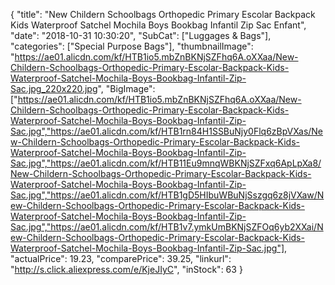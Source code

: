 {
	"title": "New Childern Schoolbags Orthopedic Primary Escolar Backpack Kids Waterproof Satchel Mochila Boys Bookbag Infantil Zip Sac Enfant",
	"date": "2018-10-31 10:30:20",
	"SubCat": ["Luggages & Bags"],
	"categories": ["Special Purpose Bags"],
	"thumbnailImage": "https://ae01.alicdn.com/kf/HTB1io5.mbZnBKNjSZFhq6A.oXXaa/New-Childern-Schoolbags-Orthopedic-Primary-Escolar-Backpack-Kids-Waterproof-Satchel-Mochila-Boys-Bookbag-Infantil-Zip-Sac.jpg_220x220.jpg",
	"BigImage": ["https://ae01.alicdn.com/kf/HTB1io5.mbZnBKNjSZFhq6A.oXXaa/New-Childern-Schoolbags-Orthopedic-Primary-Escolar-Backpack-Kids-Waterproof-Satchel-Mochila-Boys-Bookbag-Infantil-Zip-Sac.jpg","https://ae01.alicdn.com/kf/HTB1rn84H1SSBuNjy0Flq6zBpVXas/New-Childern-Schoolbags-Orthopedic-Primary-Escolar-Backpack-Kids-Waterproof-Satchel-Mochila-Boys-Bookbag-Infantil-Zip-Sac.jpg","https://ae01.alicdn.com/kf/HTB11Eu9mnqWBKNjSZFxq6ApLpXa8/New-Childern-Schoolbags-Orthopedic-Primary-Escolar-Backpack-Kids-Waterproof-Satchel-Mochila-Boys-Bookbag-Infantil-Zip-Sac.jpg","https://ae01.alicdn.com/kf/HTB1gD5HIbuWBuNjSszgq6z8jVXaw/New-Childern-Schoolbags-Orthopedic-Primary-Escolar-Backpack-Kids-Waterproof-Satchel-Mochila-Boys-Bookbag-Infantil-Zip-Sac.jpg","https://ae01.alicdn.com/kf/HTB1v7.ymkUmBKNjSZFOq6yb2XXai/New-Childern-Schoolbags-Orthopedic-Primary-Escolar-Backpack-Kids-Waterproof-Satchel-Mochila-Boys-Bookbag-Infantil-Zip-Sac.jpg"],
	"actualPrice": 19.23,
	"comparePrice": 39.25,
	"linkurl": "http://s.click.aliexpress.com/e/KjeJIyC",
	"inStock": 63
}
